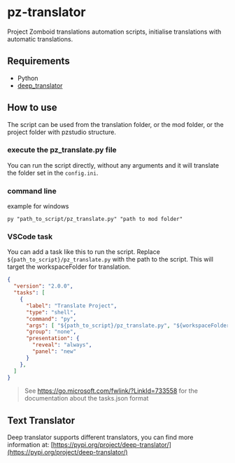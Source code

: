 # pz-translator

Project Zomboid translations automation scripts, initialise translations with automatic translations.

## Requirements

- Python 
- [deep_translator](https://pypi.org/project/deep-translator/)

## How to use

The script can be used from the translation folder, or the mod folder, or the project folder with pzstudio structure.

### execute the pz_translate.py file

You can run the script directly, without any arguments and it will translate the folder set in the `config.ini`.

### command line

example for windows
```
py "path_to_script/pz_translate.py" "path to mod folder"
```

### VSCode task

You can add a task like this to run the script. Replace `${path_to_script}/pz_translate.py` with the path to the script. This will target the workspaceFolder for translation.
```json
{
  "version": "2.0.0",
  "tasks": [
    {
      "label": "Translate Project",
      "type": "shell",
      "command": "py",
      "args": [ "${path_to_script}/pz_translate.py", "${workspaceFolder}" ],
      "group": "none",
      "presentation": {
        "reveal": "always",
        "panel": "new"
      }
    },
  ]
}

```
> See https://go.microsoft.com/fwlink/?LinkId=733558 for the documentation about the tasks.json format

## Text Translator

Deep translator supports different translators, you can find more information at: [https://pypi.org/project/deep-translator/](https://pypi.org/project/deep-translator/)
